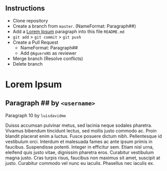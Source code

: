 ## Instructions
* Clone repository
* Create a branch from `master`. (NameFormat: Paragraph##)
* Add a [Lorem Ipsum](https://www.lipsum.com/) paragraph into this file `README.md`
* `git add` > `git commit` > `git push`
* Create a Pull Request 
  * NameFormat: Paragraph##
  * Add `@AgueroNS` as reviewer
* Merge branch (Resolve conflicts)
* Delete branch 

# Lorem Ipsum

## Paragraph ## by `<username>`
Paragraph 10 by `luisdavidme`

Duisss accumsan pulvinar metus, sed lacinia neque sodales pharetra. Vivamus bibendum tincidunt lectus, sed mollis justo commodo ac. Proin blandit placerat enim a luctus. Fusce posuere dictum nibh. Pellentesque id vestibulum orci. Interdum et malesuada fames ac ante ipsum primis in faucibus. Suspendisse potenti. Integer in efficitur sem. Etiam nisl urna, eleifend quis justo vitae, dignissim pharetra eros. Curabitur vestibulum magna justo. Cras turpis risus, faucibus non maximus sit amet, suscipit at justo. Curabitur commodo vel nunc eu iaculis. Phasellus nec iaculis ex.